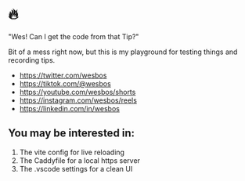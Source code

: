 # 🔥

"Wes! Can I get the code from that Tip?"

Bit of a mess right now, but this is my playground for testing things and recording tips.

- <https://twitter.com/wesbos>
- <https://tiktok.com/@wesbos>
- <https://youtube.com/wesbos/shorts>
- <https://instagram.com/wesbos/reels>
- <https://linkedin.com/in/wesbos>

## You may be interested in:

1. The vite config for live reloading
2. The Caddyfile for a local https server
3. The .vscode settings for a clean UI
